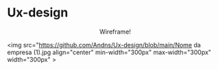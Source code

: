 # Ux-design
<p align= "center" >Wireframe! </p>

<img src="https://github.com/Andns/Ux-design/blob/main/Nome da empresa (1).jpg align="center" min-width="300px" max-width="300px" width="300px" >
